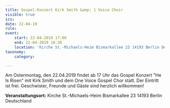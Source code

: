 ```yaml
---
title: Gospel-Konzert Kirk Smith &amp; 1 Voice Choir
visible: true
ics: 
date: 22-04-19
rule: 
event:
	start: 22-04-2019 17:00
	end: 22-04-2019 18:30
	location: 'Kirche St.-Michaels-Heim Bismarkallee 23 14193 Berlin Deutschland'
taxonomy:
	category: 

---
```

Am Ostermontag, den 22.04.2019 findet ab 17 Uhr das Gospel Konzert "He Is Risen" mit Kirk Smith und dem One Voice Gospel Chor statt. Der Eintritt ist frei. Geschwister, Freunde und Gäste sind herzlich willkommen!


**Veranstaltungsort:** Kirche St.-Michaels-Heim
Bismarkallee 23
14193 Berlin
Deutschland

